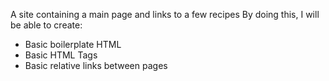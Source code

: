 A site containing a main page and links to a few recipes
By doing this, I will be able to create:
* Basic boilerplate HTML
* Basic HTML Tags
* Basic relative links between pages
